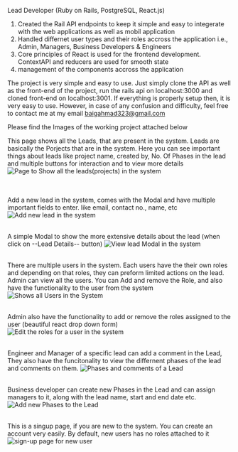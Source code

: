 Lead Developer (Ruby on Rails, PostgreSQL, React.js)
1. Created the Rail API endpoints to keep it simple and easy to integerate with the web applications as well as mobil application
2. Handled differnet user types and their roles accross the application i.e., Admin, Managers, Business Developers & Engineers
3. Core principles of React is used for the frontend development. ContextAPI and reducers are used for smooth state
4. management of the components accross the application

The project is very simple and easy to use. Just simply clone the API as well as the front-end of the project, run the rails api on localhost:3000 and cloned front-end on localhost:3001.
If everything is properly setup then, it is very easy to use. However, in case of any confusion and difficulty, feel free to contact me at my email baigahmad323@gmail.com

Please find the Images of the working project attached below

This page shows all the Leads, that are present in the system. Leads are basically the Porjects that are in the system. Here you can see important things about leads like project name, created by, No. Of Phases in the lead and multiple buttons for interaction and to view more details
![Page to Show all the leads(projects) in the system](https://drive.google.com/uc?export=view&id=1o9M62xhbY8r7Sih5VXreeifMriNgnRFe)

<br /><br />
Add a new lead in the system, comes with the Modal and have multiple important fields to enter. like email, contact no., name, etc
![Add new lead in the system](https://lh3.googleusercontent.com/pw/AJFCJaXbIabVGTQpKnFrcW4QSrIlJcntz90c2QwpmTq1F-Xejed6czUuxaNff_c92bHBaUQY97z7ahkc9DZGtM-dbybjm1SA9TZn-ZoIkCnoySuSISqJis0rWI4pzQCt8C9LZCEp36CN2mbtx6fb_2u-kBxyxGRRuMHROlKpqjWNZRZDZGKLlDuzXnVL8k4UxoLjsQ1WSXN3zu5WNnKZOn21GPEQrdr0lK1ueKxZeo7RKfT4cmBp9iIM0SCjq13SOUhjPQiuKdHLQttN8wfEZNvklVm_x5dkL4fmM9ZHBklkF0cAwxW0M-YmJyiwDgFQDEP7WmcDairpxF3mm8U7DC6Or_gtlKdhOLs1gDtGX3dL53pwppo_HDIOcOV4kmaoiHHQ2Kuz3HfvwoZxe6nu9HFwS5G0j2_QYluQpU-tJeSkFLD9FS8gTqZbioca0JsYlttqXUTaA8U6EZ_cpRAEEOBSGrbHULE5hialY25CI0_pJ-MToNqSMeZ2Fgm4-Xm0ikJgZ_DYcv6oyJNhcXiwK7RmVsHOKuw5vFp-P5Ie8IOtm3wM6VfPMQu54_xty5A7_jx6ouJvdwiLzLpucNr_KUteyHjbzfx2mCfVLLSd3jDNRjBh4WA_Koi2gu0mMv2A7hQtWyz-5zflNnzTu0LnGPxA50UzDcsG4zWO0vZ4DUpxMpp3hFVdtgpeuVVG2hDDGiY6nXILedme8pp4iHpVHOnjqPLrQBGkDWcwJ0_33X95IcCZAcuMvZSTyTGKlNsbSG-WAXeaCRTAMEyhUMBcJKwQLghufRMPKwh5kw56HDGwMwL-02p_WTkv9pFJurpyRmZ7GNb8zNORHaB5s0lYWmZQ3YRh6_XxPD_AjlCCYEja7YRbe0Fei-Z_p4UZ5ZKaW4tfnyfjO9KPKTJ0zylzT9uO7jz8Cvw=w1848-h942-s-no?authuser=0)
<br /><br />

A simple Modal to show the more extensive details about the lead (when click on --Lead Details-- button)
![View lead Modal in the system](https://lh3.googleusercontent.com/pw/AJFCJaVxOsT1lklNB2kOmVfkbzmBeEncOOW6aWlwjaQSwpg5euBjFStxdr8rC2Aw9pn00resZMbuPGyEeO7MDO1mQ8tbyVk4rRbGggADDHoNaPG6Hn2XoWJzwslKochnopVkHnVThne7B5F2iMAuOOiSKD4dnI7XT6TYmT6OlZY5HM_OVBhYx7qqXpjT76Q_hfNxd_MmLnHB-M_LTcd_Ug1ZpmW0t-XqAWB4TWhgOdPbjLvIJ_IGR1_TgKf-vOaDYaANkgIupMykl_EoWuhOdyt5A_iJxfMVZE6ivLjaaUuGHkstCV8gTST_Y-fBFRo5DIA0EcVuI-owyn19JQg-Ag1MAP61GG4D64w1YDuynCCXLWmM5B4clrG65qN9nhmPaeHwKZAG1SqiQjrggkcZOXSZqmUkpmKDEeoB89hLuBPmxW4U9qYpb8zUZD6aIYWeNppfFh02XNswqd3GNs6wgRK9zOfPe9Q3jAm5QVnqAKJVvkCxdm5xAy2dtcjJRR8p0ZfuPqwBWFn5W86lXZF_r-QEzjhVGTmLYQnd1m3ffXxSlPRd8xNuRkMGFye9d5pIfH3KzgFs_rWXdD-jPQZozz1Pi4g07t_44JfhB3c2gCQM9qkF7vK1tLTWnlNuk7oSsN7LOZ-8MkvHpX9_ANV6UgTn9_6hS8ac83s5vPCfRvrmHsI616mA8m0VHubsWPiGVMdgEiyh6tIO1xl_0hKOhM5mEifFw-ORbGWADKqEFb-OhjV1TSxHvx-ujbp2Ps3DRG3Ii7irHsn_ZCms__8P0TSwGvvdwpK8layAo3fvRpr1FUYuUqLFwDgEcs0jPpvNNJnLCtZwm8Ysq4ZvT_4HI19hddneJBppE6BKcgErAJFB7Skm0nEu3VtKiqkpo5raDOfqXbPBbXGuv-NmbjTxJ9pDcVUq0sM=w1840-h944-s-no?authuser=0)
<br /><br />

There are multiple users in the system. Each users have the their own roles and depending on that roles, they can preform limited actions on the lead. Admin can view all the users. You can Add and remove the Role, and also have the functionality to the user from the system
![Shows all Users in the System](https://lh3.googleusercontent.com/pw/AJFCJaV1IC_4hv4cWWd8XiRh68qCgR8gKWyMJKIARTATR8-euVKQyEznuW2LQnRvOXAk-c9tPPvErZLDll1YtAyaDyZ2Y8WcK4GAb3i7949ZHvvsp8r2ar83nd3O7aEowvtFW7e1Jzi9AesafvpMB4-1zNBZOo5mQmg9WLFqhiy9L4LFRY9FVl7F_LYTVSojT7zGWI3me-LvCmuHBdAYFHlASIzUcAzgs2UofbICKDwY1nhdbck6_jlWyZ5lY-M6DPrb1z54TAdnnmxZVxxecEXxVoyWU7nBRFpBQ6VnMeJpoBdR83lqaC9BMqBu2mFKJZ2STP-oPwrGMXgC7BfkiG96AoZpSaX0NCkGcitzw9xItjUamLHFF5Qhl0fAPLV2DOD6L6Rnqh4lH51SvAth5A86J1blbBJFkWT3jJurbaHaRzRmOH8YVXbINSTd2PV0bdUK4XJr6e6cgfGluvDY56j4yqLbOeQZjw_qGIxsVN0pSXUe3gx8Dt_U8hZcqkm7P-FQf__z8kmE0LYDSwddAZPm38SWf-VcHZux-VnmXL5d6egGQxZmVKv0M9wpg9TLqwfqQ7TffIKBGTQ9zTa5CQBb-xJoi6reebDXieqSqgOZUHSus542FfDAIfkbd1jqy-3zhLNqPEfuXY1h1hHTdKZGluyMHH8RfI3s-QsRQ8388adonHsICsZyTGqBQc4RfmorBHi96ep2KMXi0hr4_HWiN5oHkY_ac8bHKGDKcHPcj8TUCw2jNUzYgxes4Ktw4AvwQs7aThw9gM4sdAvgvuvlSyCPAmxPqVnHBsHekKMFtB1Ey1AkGoZoimLXFw89r9QcdBthbMZHZLz357W16LjlZDL9ux8kdDzxM3TmC_c5PBrdNgHf1hlyrjqCnJL8j1TLLiDXOgNN3vGltPtSRuvScawJ8Go=w1848-h947-s-no?authuser=0)
<br /><br />

Admin also have the functionality to add or remove the roles assigned to the user (beautiful react drop down form)
![Edit the roles for a user in the system](https://lh3.googleusercontent.com/pw/AJFCJaX6yKgwAxMHyR00ajDxv_7QUM0cGwmVNjAcqKPTbYMZgXsgHYxI1I_xvNsB81537AhyFEj3EwNFyX92f-ek_yuzc3VxVGvPhSpnaL_JbDzRboihP1SCIPouAcN-nJPlWSllQuwXAiEqbkG26P-MIiihtF9WTkH0V8bD5B9VxwMWSiX73yn3qPRe7aea2eJ5-UKvm5k4ZBbyzbFP7lv20B8HG28UKjh5mR89rKsnTcLGCVhh2pp2kZ370DYRr8ud4x9QdGfV4hQ68XMzkGq8SSYUFNfDfhm7PZoUHoibxmB3Te1OAEpMTRaJjB_beaieQd37_RRP8fvQ_sPLiQqHA3ZgS3G4MBmGHRZMufwtvgtk6tS1DPfRtRqBNZFkwrw1ONKGQTa-CC1L0ENZH1e-JZwCpte-R-l38z3j3pIfS3zxSThBwJ85RNxDVrsenA7HQOlww9sob2pHiB5sTB7oewt07uH0PVC4AxI-h7uMCd_pF0DpEWemGJ37bvqA-OXZI7tMjORDL8c_PzD1R_bQUL50pgEQ1SHJnA_PA5WG84W5n2dHT3jOck-O3mtl_hs3BT10nDQO1N608aVP4_oJf2W7mvVal1p6aLnTSydVARrgVdCm1ZTNrYXZo3kJ2KM1wLqiXDfXq3Awv5VtfwGFcB3ouo7bKilHI-dUDmT1DpDI57UQjjEghxSpymKa_p0CQm21lOuvDqevrVX0lSdXXK6Up4BnMv123DlKtMJHezMk5xje_YvBs327wfH2vR7I-ZSayNU4dXZcJjkGFPD7_9gLbvXnOFpBhmMLKIgPTe-eRyvCKyjegDa6FYKpPqj-2FpyM2fKa-C2oTiCO36Y2G4T1kBzRYmJisyVHDceHOkkzEMKIPQd1q8oTAhI8JDftfbDvn7-Qr3y0ep2lKrSkKm9tC4=w1846-h943-s-no?authuser=0)
<br /><br />

Engineer and Manager of a specific lead can add a comment in the Lead, They also have the funcitonality to view the differnent phases of the lead and comments on them.
![Phases and comments of a Lead](https://lh3.googleusercontent.com/pw/AJFCJaWA4rvfP52pvsGTU1gdDm8Pp-Tv9HqtE4DeILwlsRQEZ0AP-CfiJZuev2Mn8DviqBLi2hLIprvM17ihswLwfDzYNziVZ1yNHwBZdqALq1iyW4weBtngq8W9XHPwbQjF3yHebY8Zzrzw5SDDipsMYgYOy7UuMD1FlDyZfxwP8I08Gr7Xm3YQWQkpVMsj-s2-ke693xm4bx3a5HOMquosorLu3iQkLcf42akuZRMLNeutEv_VGwnX2d8JJ9U4P50BqVv7QKjwmMaDPvqgpLxQApRSQWUKnyqBUi_0vZnJPSiIAOi8QQ9Z8uIrPmjmiHcrCYvFcSA829jz-JF0pp_9tfEwb1DyuKugWfB2nBiwWn8nAk3vhCORFzZgVShOTpWyEGxO-9g9q-kG4xCNdX2jyag0xm7tZGGoyc7NQkkzVkwiklEs_GdklslDwISE1zVS-XplJyzq_Zji-HzKljBYGdq_QVpmlpdPOyg-iYPzrwMGL1BHprCi7yEvSyR2UF_U52Yy2Xg27519AFS1ZZpmpXH6X1rwk_VsxW9DOggqqIJI9taTtW-kuGo2Do9wJolRktwcdbRxAEoRtiBxNHQma5MaSsAoYAIgywtpPUsxwYmzJDmwH_2nNXvxiroAmav3zMLIVqNwX6c43yxEmI44WdopKtRF5P_R1Di_CZzeE2aB2oFl7UkFse8EpuRXMFc6QjjhQIVG_zn8mYwSDj4Xloy9VkL1e9vimSbtC9WXB4-C2neUcPuLa1ynv6Z8KHoCC3IhqjWMpT9mMB_c8E5z-XaRl3Ax0nD3t_5t-pipZNQSMugTKNl-4uUpq2IbVviX5rf_RbDblW1Fw3jIdvMgHOLb0UW97JDn8nOENAZGyocDG0xtH26WVDcpbW1UQHBFAEJKefr-d0ZtJUcB8BKFUmY94kQ=w1848-h948-s-no?authuser=0)
<br /><br />

Business developer can create new Phases in the Lead and can assign managers to it, along with the lead name, start and end date etc. 
![Add new Phases to the Lead](https://lh3.googleusercontent.com/pw/AJFCJaW-mQ9K9Tea5gShRWw2NJEKoKrqr4MybK3Yhvcc8OLJc7Qe7Dat_rpuliUPb3HFmErkRZIRexK8FI7sxkY833gtuCs6iVKdNScj8fKYY7Zl4U126oWazrA-BkK8bwM3GWgNp4Seqa9lkTPMmwYKWEGWh3QerjRyFu35kKjoHAAFDUvS_P84UJXm5LIf75aeQG5hRr0XXgLTXArsiAbkm7eV6-lQpAs1kMOpmkMEV0qZUQbdZXLFO2vh6ex5kZtjbFU-daZRJEU5udTIj1EjaGUwY04A-yI1r1rEHA8_AzWOgUiW_ID9-exV5o0ClVSJZwDh_6H8TUHpLoPkCcIFtaiMV_N1EXL69AIFMy98cX3-Psbp385pggXMK7EeAAvxYWtGfLaL_Uvnw6GffNeJ8DbJ0-e00vLURk4nIjFHKl8Uz1g65IQrBw2QHCOwa_FjBVkK42TeePrxQO5u3x_LJ1RgPdEed0ky7bkbrEsEbfetikI9ofyOJywkCVCzKqMKiJ3EQPb_6IAW7p5XWNr1WVByPht-5WpdyK7K9V_V8EXxLsUsYFQr66xaT3AzdBKUxU1UUW_NfKdAa0FHXHiG8zHwwkfa2IDJMPaQNV_fcIrcs6FT21kVIh5SYhAzTL4vC_BhshRhN9QOFpGR1HCGeXbTZbSNbGwcvE6Xgut_1QV56Mi6RgP20b5VkEorS1SU07BMXNubRoyA5NvhiJxPSIvOpxknWHNQZ3_D5a2_Sm3oOZXOFAY9hRsbRqcwvto82WjVf28nddHKn0e8H0qCZytb8UIQh8zvTR7Spx-e2jGAXG-OCP-dyMECvyVbBrlgexUQ9YXWzyCfTS2JkdcnqV9iJcbcFrHRWwWBk9d3BebMRBFbkn3WpNltDGfgN1WKJdgw5REm8x7qrtV7uifDztQcM_Y=w1846-h947-s-no?authuser=0)
<br /><br />

This is a singup page, if you are new to the system. You can create an account very easily. By default, new users has no roles attached to it
![sign-up page for new user](https://lh3.googleusercontent.com/pw/AJFCJaUbfWjKkq8omBlsW1HbH6xpUQXA0O77uJrLZ6e-Xo7sSJNvlmau5EKio8Z_yLmXwdM453TrdAof9Tmk082z3CGFwPE5JnF94JwI1XiQThP43MtfciUya0FTel6KzFeD8vgdUjllkzZ8GFr7Cd7OS8XpDvj_IH_RoPuB0UkkytYHCYLjn9SCEa3c9KNHCplTHKwnRj8-0ue-V8UgvQ1ycDByABTOij6xMTHQ_GPph_1F2LjZOgcCVb70GccSyCpnIN16ejoLSfT-NyPbWuFrOdh07zcwQCjd4iVQjUoShFEWivvluor7N9WHtLLHqA3h6s3-2o5Krn6OfR1zd0Sy-KWzjAe-MMUV6ko3vhRbFptHF29dKmgjUs3mw_SU3xqxepNkTYNOJKIN7sioE3kFn0FCAZjcqqneKBtee-cztRyQpf9cHzi7ffNq5Kh7s6lcXbETPLSUwUk7-OKeX9rn4_dBPgXOi1zLzjkT8TbrIkBmHDteO_woSWh3l9k2Ec_kxw1-Dze45oOk8UVfSnjVNk5s93SYJPu-f2nkHZphtJBUj8CeYBJM2WbwIvXric5kKUVu25yVJYnIkUO976jrsioxG-XFbM12AaoU_UbdrEli0kbQssZv_Vp4inNv0_sLgZOtQFeleogHZcML5GGQ_XykHE_JkpQQi8kZ_-mVfygr8J3CptzA28FqqnOjs1MDxckjXkeqh_ufaLIAg45OZkrABBLm2eP_UcF2F0rfc7xiVfkPQaB81KlKLp9vWOHAiEYPOs6OO7ObdZbImQnn4DhsWYcd-91tB3SFPYapf84UebrwzDwELfOuzm-jBkvaQZmx_4MSEV85EZVgXipE2qRglBB8p5EVPvunXSfP6Y1590rrmV0yUEZS6L3LAQpUH86VMK2y-ZHGblCPObvMITV9IYI=w1841-h946-s-no?authuser=0)
<br /><br />
